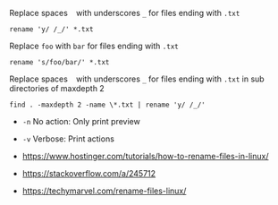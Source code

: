Replace spaces ` ` with underscores `_` for files ending with `.txt`
```
rename 'y/ /_/' *.txt
```

Replace `foo` with `bar` for files ending with `.txt`
```
rename 's/foo/bar/' *.txt
```

Replace spaces ` ` with underscores `_` for files ending with `.txt` in sub directories of maxdepth 2

```
find . -maxdepth 2 -name \*.txt | rename 'y/ /_/'
```

- `-n` No action: Only print preview
- `-v` Verbose: Print actions

- https://www.hostinger.com/tutorials/how-to-rename-files-in-linux/
- https://stackoverflow.com/a/245712
- https://techymarvel.com/rename-files-linux/
